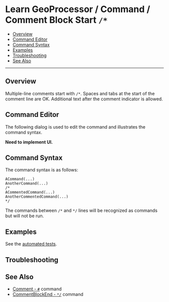 # Learn GeoProcessor / Command / Comment Block Start `/*` #

* [Overview](#overview)
* [Command Editor](#command-editor)
* [Command Syntax](#command-syntax)
* [Examples](#examples)
* [Troubleshooting](#troubleshooting)
* [See Also](#see-also)

-------------------------

## Overview ##

Multiple-line comments start with `/*`.
Spaces and tabs at the start of the comment line are OK.
Additional text after the comment indicator is allowed.

## Command Editor ##

The following dialog is used to edit the command and illustrates the command syntax.

**Need to implement UI.**

## Command Syntax ##

The command syntax is as follows:

```text
ACommand(...)
AnotherCommand(...)
/*
ACommentedCommand(...)
AnotherCommentedCommand(...)
*/
```

The commands between `/*` and `*/` lines will be recognized as commands but will not be run.

## Examples ##

See the [automated tests](https://github.com/OpenWaterFoundation/owf-app-geoprocessor-python-test/tree/master/test/commands/CommentBlockStart).

## Troubleshooting ##

## See Also ##

* [Comment - `#`](../Comment/Comment) command
* [CommentBlockEnd - `*/`](../CommentBlockEnd/CommentBlockEnd) command
